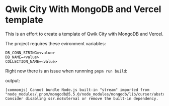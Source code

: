 # Qwik City With MongoDB and Vercel template

This is an effort to create a template of Qwik City with MongoDB and Vercel.

The project requires these evironment variables:

```
DB_CONN_STRING=<value>
DB_NAME=<value>
COLLECTION_NAME=<value>
```

Right now there is an issue when runnning `pnpm run build`:

output:

```
[commonjs] Cannot bundle Node.js built-in "stream" imported from "node_modules/.pnpm/mongodb@5.5.0/node_modules/mongodb/lib/cursor/abstract_cursor.js". Consider disabling ssr.noExternal or remove the built-in dependency.
```

